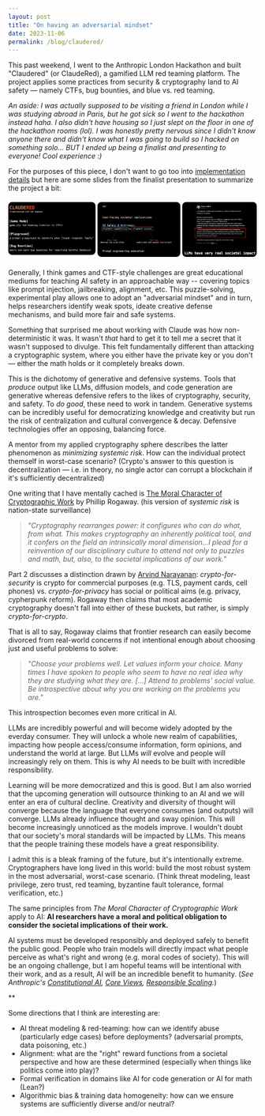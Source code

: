 ```yaml
---
layout: post
title: "On having an adversarial mindset"
date: 2023-11-06
permalink: /blog/claudered/
---
```


This past weekend, I went to the Anthropic London Hackathon and built "Claudered" (or ClaudeRed), a gamified LLM red teaming platform. The project applies some practices from security & cryptography land to AI safety — namely CTFs, bug bounties, and blue vs. red teaming. 

_An aside: I was actually supposed to be visiting a friend in London while I was studying abroad in Paris, but he got sick so I went to the hackathon instead haha. I also didn't have housing so I just slept on the floor in one of the hackathon rooms (lol). I was honestly pretty nervous since I didn't know anyone there and didn't know what I was going to build so I hacked on something solo... BUT I ended up being a finalist and presenting to everyone! Cool experience :)_

For the purposes of this piece, I don't want to go too into [implementation details](https://devpost.com/software/claudered) but here are some slides from the finalist presentation to summarize the project a bit:

<div style="display: grid; grid-template-columns: 1fr 0.95fr 0.85fr; gap: 4px; max-width: 940px; margin: 20px auto;">
  <div style="text-align: center;">
    <img src="/public/claudered/what.png" alt="What" style="width: 100%; height: auto; border-radius: 8px;">
  </div>
  <div style="text-align: center;">
    <img src="/public/claudered/why.png" alt="Why" style="width: 100%; height: auto; border-radius: 8px;">
  </div>
  <div style="text-align: center;">
    <img src="/public/claudered/tweet.png" alt="Tweet" style="width: 100%; height: auto; border-radius: 8px;">
  </div>
</div>

Generally, I think games and CTF-style challenges are great educational mediums for teaching AI safety in an approachable way -- covering topics like prompt injection, jailbreaking, alignment, etc. This puzzle-solving, experimental play allows one to adopt an "adversarial mindset" and in turn, helps researchers identify weak spots, ideate creative defense mechanisms, and build more fair and safe systems.

Something that surprised me about working with Claude was how non-deterministic it was. It wasn't _that_ hard to get it to tell me a secret that it wasn't supposed to divulge. This felt fundamentally different than attacking a cryptographic system, where you either have the private key or you don't — either the math holds or it completely breaks down.

This is the dichotomy of generative and defensive systems. Tools that _produce_ output like LLMs, diffusion models, and code generation are generative whereas defensive refers to the likes of cryptography, security, and safety. To _do good_, these need to work in tandem. Generative systems can be incredibly useful for democratizing knowledge and creativity but run the risk of centralization and cultural convergence & decay. Defensive technologies offer an opposing, balancing force. 

A mentor from my applied cryptography sphere describes the latter phenomenon as _minimizing systemic risk_. How can the individual protect themself in worst-case scenario? (Crypto's answer to this question is decentralization — i.e. in theory, no single actor can corrupt a blockchain if it's sufficiently decentralized)

One writing that I have mentally cached is [The Moral Character of Cryptographic Work](https://web.cs.ucdavis.edu/~rogaway/papers/moral-fn.pdf) by Phillip Rogaway. (his version of _systemic risk_ is nation-state surveillance)

> _"Cryptography rearranges power: it configures who can do what, from what. This makes cryptography an inherently political tool, and it confers on the field an intrinsically moral dimension...I plead for a reinvention of our disciplinary culture to attend not only to puzzles and math, but, also, to the societal implications of our work."_

Part 2 discusses a distinction drawn by [Arvind Narayanan](https://www.cs.princeton.edu/~arvindn/publications/crypto-dream-part1.pdf): _crypto-for-security_ is crypto for commercial purposes (e.g. TLS, payment cards, cell phones) vs.  _crypto-for-privacy_ has social or political aims (e.g. privacy, cypherpunk reform). Rogaway then claims that most academic cryptography doesn't fall into either of these buckets, but rather, is simply _crypto-for-crypto_.

That is all to say, Rogaway claims that frontier research can easily become divorced from real-world concerns if not intentional enough about choosing just and useful problems to solve:

> _"Choose your problems well. Let values inform your choice. Many times I have spoken to people who seem to have no real idea why they are studying what they are. [...] Attend to problems' social value. Be introspective about why you are working on the problems you are."_

This introspection becomes even more critical in AI.

LLMs are incredibly powerful and will become widely adopted by the everday consumer. They will unlock a whole new realm of capabilities, impacting how people access/consume information, form opinions, and understand the world at large. But LLMs _will_ evolve and people will increasingly rely on them. This is why AI needs to be built with incredible responsibility.

Learning will be more democratized and this is good. But I am also worried that the upcoming generation will outsource thinking to an AI and we will enter an era of cultural decline. Creativity and diversity of thought will converge because the language that everyone consumes (and outputs) will converge. LLMs already influence thought and sway opinion. This will become increasingly unnoticed as the models improve. I wouldn't doubt that our society's moral standards will be impacted by LLMs. This means that the people training these models have a great responsibility.

I admit this is a bleak framing of the future, but it's intentionally extreme. Cryptographers have long lived in this world: build the most robust system in the most adversarial, worst-case scenario. (Think threat modeling, least privilege, zero trust, red teaming, byzantine fault tolerance, formal verification, etc.)

The same principles from _The Moral Character of Cryptographic Work_ apply to AI: **AI researchers have a moral and political obligation to consider the societal implications of their work.** 

AI systems must be developed responsibly and deployed safely to benefit the public good. People who train models will directly impact what people perceive as what's right and wrong (e.g. moral codes of society). This will be an ongoing challenge, but I am hopeful teams will be intentional with their work, and as a result, AI will be an incredible benefit to humanity. (_See Anthropic's [Constitutional AI](https://www.anthropic.com/research/constitutional-ai-harmlessness-from-ai-feedback), [Core Views](https://www.anthropic.com/news/core-views-on-ai-safety), [Responsible Scaling](https://www.anthropic.com/news/anthropics-responsible-scaling-policy)._)

**

Some directions that I think are interesting are: 
- AI threat modeling & red-teaming: how can we identify abuse (particularly edge cases) before deployments? (adversarial prompts, data poisoning, etc.)
- Alignment: what are the "right" reward functions from a societal perspective and how are these determined (especially when things like politics come into play)?
- Formal verification in domains like AI for code generation or AI for math (Lean?)
- Algorithmic bias & training data homogeneity: how can we ensure systems are sufficiently diverse and/or neutral? 

